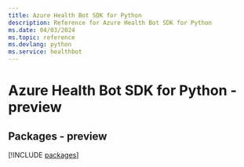 ```yaml
---
title: Azure Health Bot SDK for Python
description: Reference for Azure Health Bot SDK for Python
ms.date: 04/03/2024
ms.topic: reference
ms.devlang: python
ms.service: healthbot
---
```

# Azure Health Bot SDK for Python - preview
## Packages - preview
[!INCLUDE [packages](health-bot-index.md)]